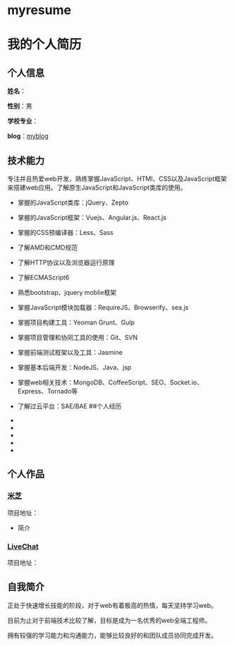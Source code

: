 # myresume
我的个人简历
======================

## 个人信息

**姓名**：

**性别**：男

**学校专业**：

**blog**：[myblog](https://fairyly.github.io/myblog)

## 技术能力

专注并且热爱web开发，熟练掌握JavaScript、HTMl、CSS以及JavaScript框架来搭建web应用。了解原生JavaScript和JavaScript类库的使用。

* 掌握的JavaScript类库：jQuery、Zepto
* 掌握的JavaScript框架：Vuejs、Angular.js、React.js
* 掌握的CSS预编译器：Less、Sass
* 了解AMD和CMD规范
* 了解HTTP协议以及浏览器运行原理
* 了解ECMAScript6
* 熟悉bootstrap、jquery moblie框架
* 掌握JavaScript模块加载器：RequireJS、Browserify、sea.js
* 掌握项目构建工具：Yeoman Grunt、Gulp
* 掌握项目管理和协同工具的使用：Git、SVN
* 掌握前端测试框架以及工具：Jasmine
* 掌握基本后端开发：NodeJS、Java、jsp
* 掌握web相关技术：MongoDB、CoffeeScript、SEO、Socket.io、Express、Tornado等
* 了解过云平台：SAE/BAE
##个人经历

* 
* 
* 
* 
* 

## 个人作品

### [米芝]()
项目地址：
- 简介

### [LiveChat](https://github.com)
项目地址： 


## 自我简介

正处于快速增长技能的阶段，对于web有着极高的热情，每天坚持学习web。

目前为止对于前端技术比较了解，目标是成为一名优秀的web全端工程师。

拥有较强的学习能力和沟通能力，能够比较良好的和团队成员协同完成开发。
